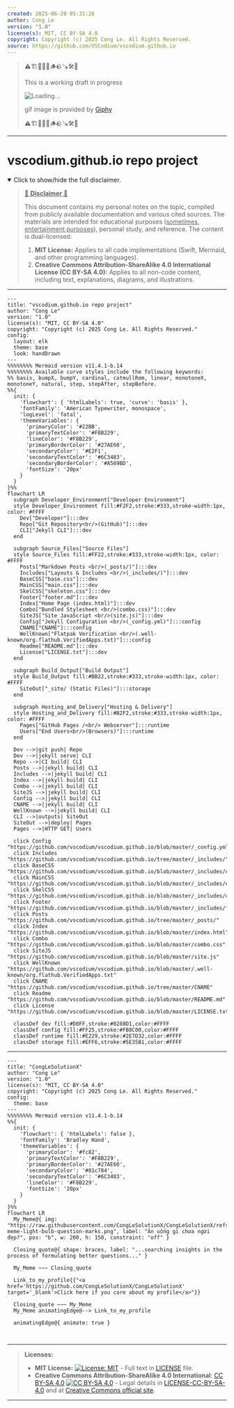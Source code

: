 ```yaml
---
created: 2025-06-20 05:31:26
author: Cong Le
version: "1.0"
license(s): MIT, CC BY-SA 4.0
copyright: Copyright (c) 2025 Cong Le. All Rights Reserved.
source: https://github.com/VSCodium/vscodium.github.io
---
```



> ⚠️🏗️🚧🦺🧱🪵🪨🪚🛠️👷
> 
> This is a working draft in progress
> 
> ![Loading...](https://media1.giphy.com/media/v1.Y2lkPTc5MGI3NjExZDZpZDNteWF3cHI4YmR1dHo1Zm01cm5jZGVrNGE5ZG1yYjQybzBnMCZlcD12MV9pbnRlcm5hbF9naWZfYnlfaWQmY3Q9Zw/kg4gaF4zJr57JfjgkO/giphy.gif)
>
> gif image is provided by [Giphy](https://giphy.com)
> 
> ⚠️🏗️🚧🦺🧱🪵🪨🪚🛠️👷


----




# vscodium.github.io repo project
<details open>
<summary>Click to show/hide the full disclaimer.</summary>
   
> <ins>📢 **Disclaimer** 🚨</ins>
>
> This document contains my personal notes on the topic,
> compiled from publicly available documentation and various cited sources.
> The materials are intended for educational purposes (<ins>sometimes, entertainment purposes</ins>), personal study, and reference.
> The content is dual-licensed:
> 1. **MIT License:** Applies to all code implementations (Swift, Mermaid, and other programming languages).
> 2. **Creative Commons Attribution-ShareAlike 4.0 International License (CC BY-SA 4.0):** Applies to all non-code content, including text, explanations, diagrams, and illustrations.

</details>


----

```mermaid
---
title: "vscodium.github.io repo project"
author: "Cong Le"
version: "1.0"
license(s): "MIT, CC BY-SA 4.0"
copyright: "Copyright (c) 2025 Cong Le. All Rights Reserved."
config:
  layout: elk
  theme: base
  look: handDrawn
---
%%%%%%%% Mermaid version v11.4.1-b.14
%%%%%%%% Available curve styles include the following keywords:
%% basis, bumpX, bumpY, cardinal, catmullRom, linear, monotoneX, monotoneY, natural, step, stepAfter, stepBefore.
%%{
  init: {
    'flowchart': { 'htmlLabels': true, 'curve': 'basis' },
    'fontFamily': 'American Typewriter, monospace',
    'logLevel': 'fatal',
    'themeVariables': {
      'primaryColor': '#22BB',
      'primaryTextColor': '#F8B229',
      'lineColor': '#F8B229',
      'primaryBorderColor': '#27AE60',
      'secondaryColor': '#E2F1',
      'secondaryTextColor': '#6C3483',
      'secondaryBorderColor': '#A569BD',
      'fontSize': '20px'
    }
  }
}%%
flowchart LR
  subgraph Developer_Environment["Developer Environment"]
  style Developer_Environment fill:#F2F2,stroke:#333,stroke-width:1px, color: #FFFF
    Dev["Developer"]:::dev
    Repo["Git Repository<br/>(GitHub)"]:::dev
    CLI["Jekyll CLI"]:::dev
  end

  subgraph Source_Files["Source Files"]
  style Source_Files fill:#FF22,stroke:#333,stroke-width:1px, color: #FFFF
    Posts["Markdown Posts <br/>(_posts/)"]:::dev
    Includes["Layouts & Includes <br/>(_includes/)"]:::dev
    BaseCSS["base.css"]:::dev
    MainCSS["main.css"]:::dev
    SkelCSS["skeleton.css"]:::dev
    Footer["footer.md"]:::dev
    Index["Home Page (index.html)"]:::dev
    Combo["Bundled Stylesheet <br/>(combo.css)"]:::dev
    SiteJS["Site JavaScript <br/>(site.js)"]:::dev
    Config["Jekyll Configuration <br/>(_config.yml)"]:::config
    CNAME["CNAME"]:::config
    WellKnown["Flatpak Verification <br/>(.well-known/org.flathub.VerifiedApps.txt)"]:::config
    Readme["README.md"]:::dev
    License["LICENSE.txt"]:::dev
  end

  subgraph Build_Output["Build Output"]
  style Build_Output fill:#BB22,stroke:#333,stroke-width:1px, color: #FFFF
    SiteOut["_site/ (Static Files)"]:::storage
  end

  subgraph Hosting_and_Delivery["Hosting & Delivery"]
  style Hosting_and_Delivery fill:#B2F2,stroke:#333,stroke-width:1px, color: #FFFF
    Pages["GitHub Pages /<br/> Webserver"]:::runtime
    Users["End Users<br/>(Browsers)"]:::runtime
  end

  Dev -->|git push| Repo
  Dev -->|jekyll serve| CLI
  Repo -->|CI build| CLI
  Posts -->|jekyll build| CLI
  Includes -->|jekyll build| CLI
  Index -->|jekyll build| CLI
  Combo -->|jekyll build| CLI
  SiteJS -->|jekyll build| CLI
  Config -->|jekyll build| CLI
  CNAME -->|jekyll build| CLI
  WellKnown -->|jekyll build| CLI
  CLI -->|outputs| SiteOut
  SiteOut -->|deploy| Pages
  Pages -->|HTTP GET| Users

  click Config "https://github.com/vscodium/vscodium.github.io/blob/master/_config.yml"
  click Includes "https://github.com/vscodium/vscodium.github.io/tree/master/_includes/"
  click BaseCSS "https://github.com/vscodium/vscodium.github.io/blob/master/_includes/css/base.css"
  click MainCSS "https://github.com/vscodium/vscodium.github.io/blob/master/_includes/css/main.css"
  click SkelCSS "https://github.com/vscodium/vscodium.github.io/blob/master/_includes/css/skeleton.css"
  click Footer "https://github.com/vscodium/vscodium.github.io/blob/master/_includes/footer.md"
  click Posts "https://github.com/vscodium/vscodium.github.io/tree/master/_posts/"
  click Index "https://github.com/vscodium/vscodium.github.io/blob/master/index.html"
  click Combo "https://github.com/vscodium/vscodium.github.io/blob/master/combo.css"
  click SiteJS "https://github.com/vscodium/vscodium.github.io/blob/master/site.js"
  click WellKnown "https://github.com/vscodium/vscodium.github.io/blob/master/.well-known/org.flathub.VerifiedApps.txt"
  click CNAME "https://github.com/vscodium/vscodium.github.io/tree/master/CNAME"
  click Readme "https://github.com/vscodium/vscodium.github.io/blob/master/README.md"
  click License "https://github.com/vscodium/vscodium.github.io/blob/master/LICENSE.txt"

  classDef dev fill:#D0FF,stroke:#0288D1,color:#FFFF
  classDef config fill:#FF25,stroke:#FB8C00,color:#FFFF
  classDef runtime fill:#E229,stroke:#2E7D32,color:#FFFF
  classDef storage fill:#EFF6,stroke:#5E35B1,color:#FFFF

```

-----


<!-- 
```mermaid
%% Current Mermaid version
info
```  -->


```mermaid
---
title: "CongLeSolutionX"
author: "Cong Le"
version: "1.0"
license(s): "MIT, CC BY-SA 4.0"
copyright: "Copyright (c) 2025 Cong Le. All Rights Reserved."
config:
  theme: base
---
%%%%%%%% Mermaid version v11.4.1-b.14
%%{
  init: {
    'flowchart': { 'htmlLabels': false },
    'fontFamily': 'Bradley Hand',
    'themeVariables': {
      'primaryColor': '#fc82',
      'primaryTextColor': '#F8B229',
      'primaryBorderColor': '#27AE60',
      'secondaryColor': '#81c784',
      'secondaryTextColor': '#6C3483',
      'lineColor': '#F8B229',
      'fontSize': '20px'
    }
  }
}%%
flowchart LR
  My_Meme@{ img: "https://raw.githubusercontent.com/CongLeSolutionX/CongLeSolutionX/refs/heads/main/assets/images/My-meme-light-bulb-question-marks.png", label: "Ăn uống gì chưa ngừi đẹp?", pos: "b", w: 200, h: 150, constraint: "off" }

  Closing_quote@{ shape: braces, label: "...searching insights in the process of formulating better questions..." }
    
  My_Meme ~~~ Closing_quote
    
  Link_to_my_profile{{"<a href='https://github.com/CongLeSolutionX/CongLeSolutionX' target='_blank'>Click here if you care about my profile</a>"}}

  Closing_quote ~~~ My_Meme
  My_Meme animatingEdge@--> Link_to_my_profile
  
  animatingEdge@{ animate: true }



```

---
>**Licenses:**
>
>- **MIT License:**  [![License: MIT](https://img.shields.io/badge/License-MIT-yellow.svg)](LICENSE) - Full text in [LICENSE](LICENSE) file.
>- **Creative Commons Attribution-ShareAlike 4.0 International**: [CC BY-SA 4.0](https://creativecommons.org/licenses/by-sa/4.0/) [![CC BY-SA 4.0](https://licensebuttons.net/l/by-sa/4.0/88x31.png)](https://creativecommons.org/licenses/by-sa/4.0/) - Legal details in [LICENSE-CC-BY-SA-4.0](THE_PAST/LICENSE-CC-BY-SA-4.0) and at [Creative Commons official site](https://creativecommons.org/licenses/by-sa/4.0/).
>
---
